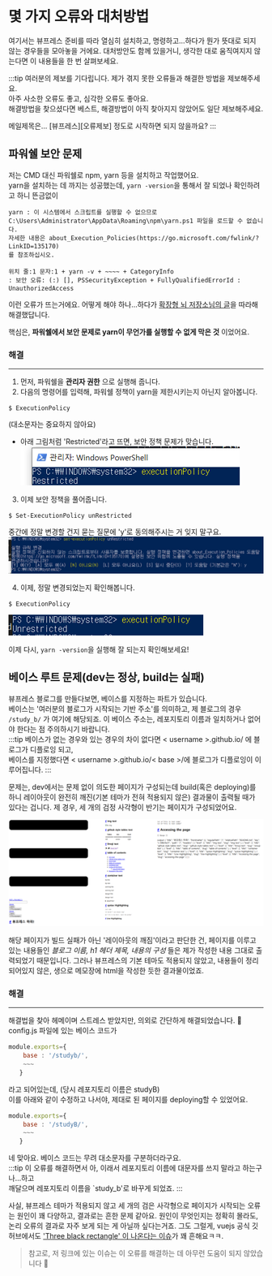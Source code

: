# 몇 가지 오류와 대처방법
여기서는 뷰프레스 준비를 따라 열심히 설치하고, 명령하고...하다가 뭔가 뜻대로 되지 않는 경우들을 모아놓을 거에요. 대처방안도 함께 있을거니, 생각한 대로 움직여지지 않는다면 이 내용들을 한 번 살펴보세요.  
  
:::tip 여러분의 제보를 기다립니다.
제가 겪지 못한 오류들과 해결한 방법을 제보해주세요.  
아주 사소한 오류도 좋고, 심각한 오류도 좋아요.  
해결방법을 찾으셨다면 베스트, 해결방법이 아직 찾아지지 않았어도 일단 제보해주세요.
  
메일제목은... [뷰프레스][오류제보] 정도로 시작하면 되지 않을까요?
:::

## 파워쉘 보안 문제
저는 CMD 대신 파워쉘로 npm, yarn 등을 설치하고 작업했어요.  
yarn을 설치하는 데 까지는 성공했는데, `yarn -version`을 통해서 잘 되었나 확인하려고 하니 뜬금없이
```
yarn : 이 시스템에서 스크립트를 실행할 수 없으므로 
C:\Users\Administrator\AppData\Roaming\npm\yarn.ps1 파일을 로드할 수 없습니다.
자세한 내용은 about_Execution_Policies(https://go.microsoft.com/fwlink/?LinkID=135170)
를 참조하십시오.

위치 줄:1 문자:1 + yarn -v + ~~~~ + CategoryInfo 
: 보안 오류: (:) [], PSSecurityException + FullyQualifiedErrorId : UnauthorizedAccess
```
이런 오류가 뜨는거에요. 어떻게 해야 하나...하다가 [확장형 뇌 저장소님의 글]( https://extbrain.tistory.com/118)을 따라해 해결했답니다.  
  
핵심은, **파워쉘에서 보안 문제로 yarn이 무언가를 실행할 수 없게 막은 것** 이었어요.

### 해결
***
1. 먼저, 파워쉘을 **관리자 권한** 으로 실행해 줍니다.
1. 다음의 명령어를 입력해, 파워쉘 정책이 yarn을 제한시키는지 아닌지 알아봅니다.
```shell
$ ExecutionPolicy
```
(대소문자는 중요하지 않아요)  
   - 아래 그림처럼 'Restricted'라고 뜨면, 보안 정책 문제가 맞습니다.  
![restricted](./ps_001.png)

3. 이제 보안 정책을 풀어줍니다.
```shell
$ Set-ExecutionPolicy unRestricted
```
중간에 정말 변경할 건지 묻는 질문에 'y'로 동의해주시는 거 잊지 말구요.  
![settingPs](./ps_002.png)

4. 이제, 정말 변경되었는지 확인해봅니다.
```shell
$ ExecutionPolicy
```
![compleps](./ps_003.png)  
  
이제 다시, `yarn -version`을 실행해 잘 되는지 확인해보세요!

## 베이스 루트 문제(dev는 정상, build는 실패)
뷰프레스 블로그를 만들다보면, 베이스를 지정하는 파트가 있습니다.  
베이스는 '여러분의 블로그가 시작되는 기반 주소'를 의미하고, 제 블로그의 경우 `/study_b/` 가 여기에 해당되죠. 이 베이스 주소는, 레포지토리 이름과 일치하거나 없어야 한다는 점 주의하시기 바랍니다.  
:::tip 베이스가 없는 경우와 있는 경우의 차이
없다면 < username >.github.io/ 에 블로그가 디플로잉 되고,  
베이스를 지정했다면 < username >.github.io/< base >/에 블로그가 디플로잉이 이루어집니다.
:::
  
문제는, dev에서는 문제 없이 의도한 페이지가 구성되는데 build(혹은 deploying)를 하니 레이아웃이 완전히 깨진(기본 테마가 전혀 적용되지 않은) 결과물이 출력될 때가 있다는 겁니다. 제 경우, 세 개의 검정 사각형이 반기는 페이지가 구성되었어요.  
  
![rayoutCrashed](./onlyThreeRectangle.png)
  
해당 페이지가 빌드 실패가 아닌 '레이아웃의 깨짐'이라고 판단한 건, 페이지를 이루고 있는 내용들인 *블로그 이름, h1 헤더 제목, 내용의 구성* 들은 제가 작성한 내용 그대로 출력되었기 때문입니다. 그러나 뷰프레스의 기본 테마도 적용되지 않았고, 내용들이 정리되어있지 않은, 생으로 메모장에 html을 작성한 듯한 결과물이었죠.
  
### 해결
***
해결법을 찾아 헤메이며 스트레스 받았지만, 의외로 간단하게 해결되었습니다. :grimacing:   
config.js 파일에 있는 베이스 코드가
```js
module.exports={
    base : '/studyb/',
    ~~~
   }
```
라고 되어있는데, (당시 레포지토리 이름은 studyB)  
이를 아래와 같이 수정하고 나서야, 제대로 된 페이지를 deploying할 수 있었어요.
```js
module.exports={
    base : '/studyB/',
    ~~~
   }
```
네 맞아요. 베이스 코드는 무려 대소문자를 구분하더라구요.  
:::tip 이 오류를 해결하면서
아, 이래서 레포지토리 이름에 대문자를 쓰지 말라고 하는구나...하고  
깨달으며 레포지토리 이름을 `study_b'로 바꾸게 되었죠.
:::
  
사실, 뷰프레스 테마가 적용되지 않고 세 개의 검은 사각형으로 페이지가 시작되는 오류는 원인이 꽤 다양하고, 결과로는 흔한 문제 같아요. 원인이 무엇인지는 정확히 몰라도, 논리 오류의 결과로 자주 보게 되는 게 아닐까 싶다는거죠. 그도 그럴게, vuejs 공식 깃허브에서도 ['Three black rectangle' 이 나온다는 이슈](https://github.com/vuejs/vuepress/issues/575)가 꽤 흔해요ㅋㅋ.  
> 참고로, 저 링크에 있는 이슈는 이 오류를 해결하는 데 아무런 도움이 되지 않았습니다 :grimacing: